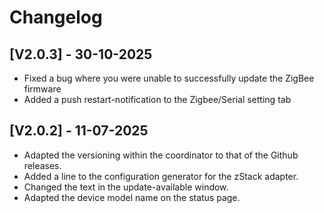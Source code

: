 # Changelog

## [V2.0.3] - 30-10-2025
- Fixed a bug where you were unable to successfully update the ZigBee firmware
- Added a push restart-notification to the Zigbee/Serial setting tab

## [V2.0.2] - 11-07-2025
- Adapted the versioning within the coordinator to that of the Github releases.
- Added a line to the configuration generator for the zStack adapter.
- Changed the text in the update-available window.
- Adapted the device model name on the status page.